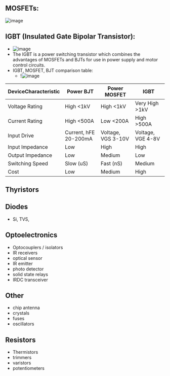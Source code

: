 ## MOSFETs:
![image](https://user-images.githubusercontent.com/42329930/199118659-e2eadff4-2d91-4639-b045-aeadb145b9dc.png)

## IGBT (Insulated Gate Bipolar Transistor):
- ![image](https://user-images.githubusercontent.com/42329930/200202296-a24dc8b2-0467-4ec7-9ed5-1f9695ef0642.png)
- The IGBT is a power switching transistor which combines the advantages of MOSFETs and BJTs for use in power supply and motor control circuits.
- IGBT, MOSFET, BJT comparison table:
  - !![image](https://user-images.githubusercontent.com/42329930/200203041-4513f2f5-eeff-4354-9d71-d8b07cb1076e.png)

DeviceCharacteristic	| Power  BJT	 | Power MOSFET	 | IGBT |
|--  |--  | -- | -- | 
| Voltage Rating	| High <1kV	| High <1kV	| Very High >1kV | 
| Current Rating	| High <500A	| Low <200A	| High >500A |
| Input Drive |	Current, hFE 20-200mA | Voltage, VGS 3-10V	| Voltage, VGE 4-8V |
| Input Impedance |	Low	|High	|High  |
| Output Impedance	 |Low	| Medium	| Low |
| Switching Speed |	Slow (uS)	| Fast (nS)	| Medium |
| Cost |	Low	| Medium	| High |


## Thyristors

## Diodes
- Si, TVS, 


## Optoelectronics
- Optocouplers / isolators
- IR receivers
- optical sensor
- IR emitter
- photo detector
- solid state relays
- IRDC transceiver

## Other 
- chip antenna
- crystals
- fuses
- oscillators

## Resistors
- Thermistors
- trimmers
- varistors
- potentiometers
